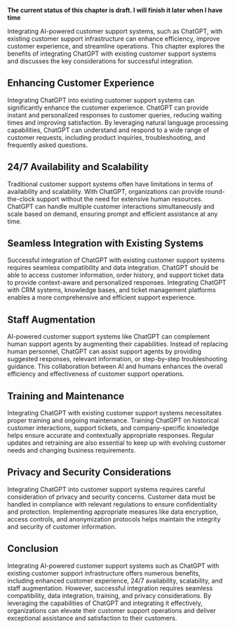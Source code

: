 **The current status of this chapter is draft. I will finish it later when I have time**

Integrating AI-powered customer support systems, such as ChatGPT, with existing customer support infrastructure can enhance efficiency, improve customer experience, and streamline operations. This chapter explores the benefits of integrating ChatGPT with existing customer support systems and discusses the key considerations for successful integration.

Enhancing Customer Experience
-----------------------------

Integrating ChatGPT into existing customer support systems can significantly enhance the customer experience. ChatGPT can provide instant and personalized responses to customer queries, reducing waiting times and improving satisfaction. By leveraging natural language processing capabilities, ChatGPT can understand and respond to a wide range of customer requests, including product inquiries, troubleshooting, and frequently asked questions.

24/7 Availability and Scalability
---------------------------------

Traditional customer support systems often have limitations in terms of availability and scalability. With ChatGPT, organizations can provide round-the-clock support without the need for extensive human resources. ChatGPT can handle multiple customer interactions simultaneously and scale based on demand, ensuring prompt and efficient assistance at any time.

Seamless Integration with Existing Systems
------------------------------------------

Successful integration of ChatGPT with existing customer support systems requires seamless compatibility and data integration. ChatGPT should be able to access customer information, order history, and support ticket data to provide context-aware and personalized responses. Integrating ChatGPT with CRM systems, knowledge bases, and ticket management platforms enables a more comprehensive and efficient support experience.

Staff Augmentation
------------------

AI-powered customer support systems like ChatGPT can complement human support agents by augmenting their capabilities. Instead of replacing human personnel, ChatGPT can assist support agents by providing suggested responses, relevant information, or step-by-step troubleshooting guidance. This collaboration between AI and humans enhances the overall efficiency and effectiveness of customer support operations.

Training and Maintenance
------------------------

Integrating ChatGPT with existing customer support systems necessitates proper training and ongoing maintenance. Training ChatGPT on historical customer interactions, support tickets, and company-specific knowledge helps ensure accurate and contextually appropriate responses. Regular updates and retraining are also essential to keep up with evolving customer needs and changing business requirements.

Privacy and Security Considerations
-----------------------------------

Integrating ChatGPT into customer support systems requires careful consideration of privacy and security concerns. Customer data must be handled in compliance with relevant regulations to ensure confidentiality and protection. Implementing appropriate measures like data encryption, access controls, and anonymization protocols helps maintain the integrity and security of customer information.

Conclusion
----------

Integrating AI-powered customer support systems such as ChatGPT with existing customer support infrastructure offers numerous benefits, including enhanced customer experience, 24/7 availability, scalability, and staff augmentation. However, successful integration requires seamless compatibility, data integration, training, and privacy considerations. By leveraging the capabilities of ChatGPT and integrating it effectively, organizations can elevate their customer support operations and deliver exceptional assistance and satisfaction to their customers.
